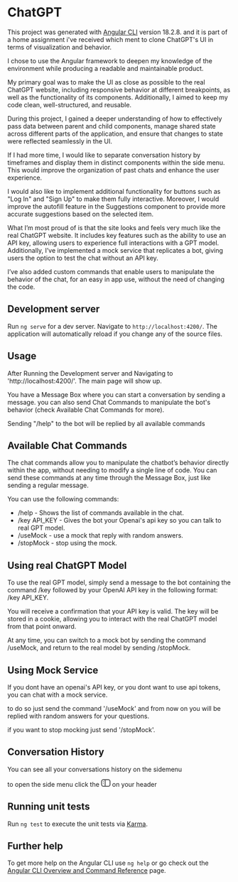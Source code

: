 # ChatGPT

This project was generated with [Angular CLI](https://github.com/angular/angular-cli) version 18.2.8.
and it is part of a home assignment i've received which ment to clone ChatGPT's UI in terms of visualization and behavior.

I chose to use the Angular framework to deepen my knowledge of the environment while producing a readable and maintainable product.

My primary goal was to make the UI as close as possible to the real ChatGPT website, including responsive behavior at different breakpoints, as well as the functionality of its components. Additionally, I aimed to keep my code clean, well-structured, and reusable.

During this project, I gained a deeper understanding of how to effectively pass data between parent and child components, manage shared state across different parts of the application, and ensure that changes to state were reflected seamlessly in the UI.

If I had more time, I would like to separate conversation history by timeframes and display them in distinct components within the side menu. This would improve the organization of past chats and enhance the user experience.

I would also like to implement additional functionality for buttons such as "Log In" and "Sign Up" to make them fully interactive. Moreover, I would improve the autofill feature in the Suggestions component to provide more accurate suggestions based on the selected item.

What I’m most proud of is that the site looks and feels very much like the real ChatGPT website. It includes key features such as the ability to use an API key, allowing users to experience full interactions with a GPT model. Additionally, I’ve implemented a mock service that replicates a bot, giving users the option to test the chat without an API key.

I’ve also added custom commands that enable users to manipulate the behavior of the chat, for an easy in app use, without the need of changing the code.

## Development server

Run `ng serve` for a dev server. Navigate to `http://localhost:4200/`. The application will automatically reload if you change any of the source files.

## Usage

After Running the Development server and Navigating to 'http://localhost:4200/'. The main page will show up.

You have a Message Box where you can start a conversation by sending a message. you can also send Chat Commands to manipulate the bot's behavior (check Available Chat Commands for more).

Sending "/help" to the bot will be replied by all available commands

## Available Chat Commands

The chat commands allow you to manipulate the chatbot’s behavior directly within the app, without needing to modify a single line of code. You can send these commands at any time through the Message Box, just like sending a regular message.

You can use the following commands:

- /help - Shows the list of commands available in the chat.
- /key API_KEY - Gives the bot your Openai's api key so you can talk to real GPT model.
- /useMock - use a mock that reply with random answers.
- /stopMock - stop using the mock.

## Using real ChatGPT Model

To use the real GPT model, simply send a message to the bot containing the command /key followed by your OpenAI API key in the following format:
/key API_KEY.

You will receive a confirmation that your API key is valid. The key will be stored in a cookie, allowing you to interact with the real ChatGPT model from that point onward.

At any time, you can switch to a mock bot by sending the command /useMock, and return to the real model by sending /stopMock.

## Using Mock Service

If you dont have an openai's API key, or you dont want to use api tokens, you can chat with a mock service.

to do so just send the command '/useMock' and from now on you will be replied with random answers for your questions.

if you want to stop mocking just send '/stopMock'.

## Conversation History

You can see all your conversations history on the sidemenu

to open the side menu click the ![Sidemenu](src/assets/images/sidemenu.png) on your header

## Running unit tests

Run `ng test` to execute the unit tests via [Karma](https://karma-runner.github.io).

## Further help

To get more help on the Angular CLI use `ng help` or go check out the [Angular CLI Overview and Command Reference](https://angular.dev/tools/cli) page.
